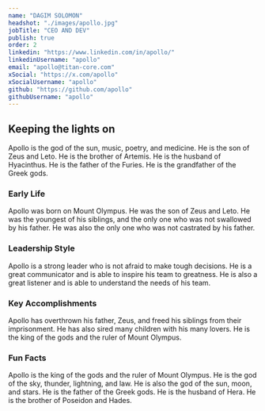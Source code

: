 ```yaml
---
name: "DAGIM SOLOMON"
headshot: "./images/apollo.jpg"
jobTitle: "CEO AND DEV"
publish: true
order: 2
linkedin: "https://www.linkedin.com/in/apollo/"
linkedinUsername: "apollo"
email: "apollo@titan-core.com"
xSocial: "https://x.com/apollo"
xSocialUsername: "apollo"
github: "https://github.com/apollo"
githubUsername: "apollo"
---
```


## Keeping the lights on
Apollo is the god of the sun, music, poetry, and medicine. He is the son of Zeus and Leto. He is the brother of Artemis. He is the husband of Hyacinthus. He is the father of the Furies. He is the grandfather of the Greek gods.

### Early Life

Apollo was born on Mount Olympus. He was the son of Zeus and Leto. He was the youngest of his siblings, and the only one who was not swallowed by his father. He was also the only one who was not castrated by his father.

### Leadership Style

Apollo is a strong leader who is not afraid to make tough decisions. He is a great communicator and is able to inspire his team to greatness. He is also a great listener and is able to understand the needs of his team.

### Key Accomplishments    

Apollo has overthrown his father, Zeus, and freed his siblings from their imprisonment. He has also sired many children with his many lovers. He is the king of the gods and the ruler of Mount Olympus.

### Fun Facts

Apollo is the king of the gods and the ruler of Mount Olympus. He is the god of the sky, thunder, lightning, and law. He is also the god of the sun, moon, and stars. He is the father of the Greek gods. He is the husband of Hera. He is the brother of Poseidon and Hades.


